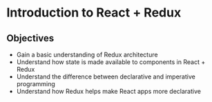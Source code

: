 # Introduction to React + Redux

## Objectives

* Gain a basic understanding of Redux architecture 
* Understand how state is made available to components in React + Redux
* Understand the difference between declarative and imperative programming
* Understand how Redux helps make React apps more declarative
